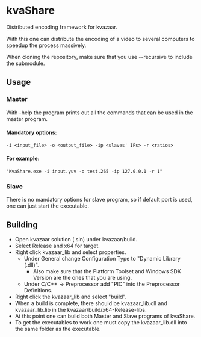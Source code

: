 kvaShare
===============
Distributed encoding framework for kvazaar.

With this one can distribute the encoding of a video to several computers to speedup the process massively.

When cloning the repository, make sure that you use --recursive to include the submodule.

## Usage
### Master
With -help the program prints out all the commands that can be used in the master program.

#### Mandatory options:
    -i <input_file> -o <output_file> -ip <slaves' IPs> -r <ratios>
#### For example:
    "KvaShare.exe -i input.yuv -o test.265 -ip 127.0.0.1 -r 1"

### Slave
There is no mandatory options for slave program, so if default port is used, one can just start the executable.

## Building

- Open kvazaar solution (.sln) under kvazaar/build.
- Select Release and x64 for target.
- Right click kvazaar_lib and select properties.
  - Under General change Configuration Type to "Dynamic Library (.dll)".
    - Also make sure that the Platform Toolset and Windows SDK Version are the ones that you are using.
  - Under C/C++ -> Preprocessor add "PIC" into the Preprocessor Definitions.
- Right click the kvazaar_lib and select "build".
- When a build is complete, there should be kvazaar_lib.dll and kvazaar_lib.lib in the kvazaar/build/x64-Release-libs.
- At this point one can build both Master and Slave programs of kvaShare.
- To get the executables to work one must copy the kvazaar_lib.dll into the same folder as the executable.
